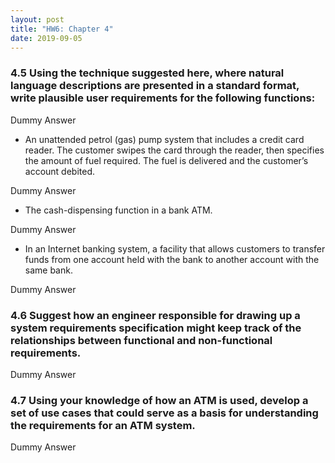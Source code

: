 ```yaml
---
layout: post
title: "HW6: Chapter 4"
date: 2019-09-05
---
```


### 4.5 Using the technique suggested here, where natural language descriptions are presented in a standard format, write plausible user requirements for the following functions:

Dummy Answer

* An unattended petrol (gas) pump system that includes a credit card reader. The customer swipes the card through the reader, then specifies the amount of fuel required. The fuel is delivered and the customer’s account debited.

Dummy Answer

* The cash-dispensing function in a bank ATM.

Dummy Answer

* In an Internet banking system, a facility that allows customers to transfer funds from one account held with the bank to another account with the same bank.

Dummy Answer

### 4.6 Suggest how an engineer responsible for drawing up a system requirements specification might keep track of the relationships between functional and non-functional requirements.

Dummy Answer

### 4.7 Using your knowledge of how an ATM is used, develop a set of use cases that could serve as a basis for understanding the requirements for an ATM system.

Dummy Answer
